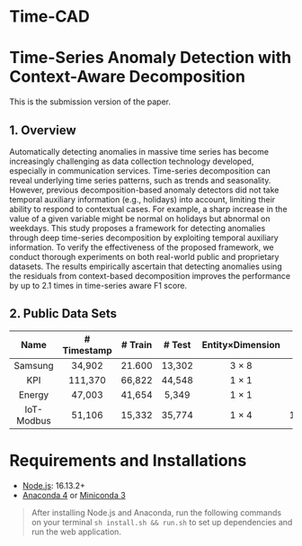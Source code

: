# Time-CAD
# Time-Series Anomaly Detection with Context-Aware Decomposition

This is the submission version of the paper.

## 1. Overview
Automatically detecting anomalies in massive time series has become increasingly challenging as data collection technology developed, especially in communication services. Time-series decomposition can reveal underlying time series patterns, such as trends and seasonality. However, previous decomposition-based anomaly detectors did not take temporal auxiliary information (e.g., holidays) into account, limiting their ability to respond to contextual cases. For example, a sharp increase in the value of a given variable might be normal on holidays but abnormal on weekdays. This study proposes a framework for detecting anomalies through deep time-series decomposition by exploiting temporal auxiliary information. To verify the effectiveness of the proposed framework, we conduct thorough experiments on both real-world public and proprietary datasets. The results empirically ascertain that detecting anomalies using the residuals from context-based decomposition improves the performance by up to 2.1 times in time-series aware F1 score.

## 2. Public Data Sets
| Name        | # Timestamp  | # Train  | # Test    | Entity×Dimension | # Anomaly      | Link           |
| :--------:  | :----------: | :------: | :-------: |:----------------:| :------------: |:--------------:|
| Samsung     | 34,902       | 21.600   |  13,302   |  3 × 8           | 160(0.46%)     |Private         |
| KPI         | 111,370      | 66,822   |  44,548   |  1 × 1           | 1,102(0.99%)   |[link](https://github.com/NetManAIOps/KPI-Anomaly-Detection) |
| Energy      | 47,003       | 41,654   |  5,349    |  1 × 1           | 2,772(5.90%)   |[link](https://aihub.or.kr/aidata/30759) |
| IoT-Modbus  | 51,106       | 15,332   |  35,774   |  1 × 4           | 16,106(31.51%) |[link](https://research.unsw.edu.au/projects/toniot-datasets) |

# Requirements and Installations
- [Node.js](https://nodejs.org/en/download/): 16.13.2+
- [Anaconda 4](https://docs.conda.io/projects/conda/en/latest/user-guide/install/index.html) or [Miniconda 3](https://docs.conda.io/en/latest/miniconda.html)

> After installing Node.js and Anaconda, run the following commands on your terminal `sh install.sh && run.sh` to set up dependencies and run the web application.
